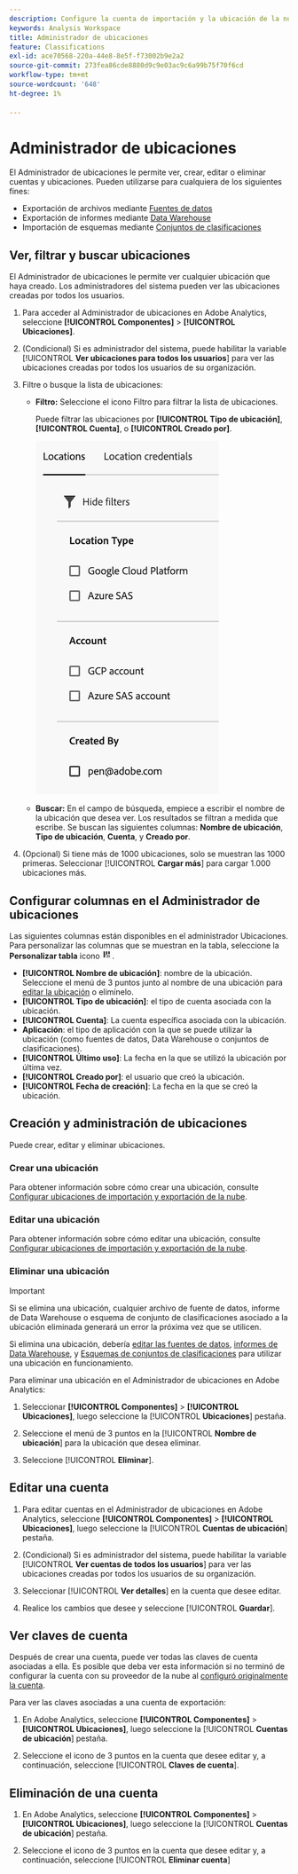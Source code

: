 ```yaml
---
description: Configure la cuenta de importación y la ubicación de la nube en la que se pueden cargar los datos de clasificación
keywords: Analysis Workspace
title: Administrador de ubicaciones
feature: Classifications
exl-id: ace70568-220a-44e8-8e5f-f73002b9e2a2
source-git-commit: 273fea86cde8880d9c9e03ac9c6a99b75f70f6cd
workflow-type: tm+mt
source-wordcount: '648'
ht-degree: 1%

---
```


# Administrador de ubicaciones

El Administrador de ubicaciones le permite ver, crear, editar o eliminar cuentas y ubicaciones. Pueden utilizarse para cualquiera de los siguientes fines:

* Exportación de archivos mediante [Fuentes de datos](/help/export/analytics-data-feed/create-feed.md)
* Exportación de informes mediante [Data Warehouse](/help/export/data-warehouse/create-request/dw-request-report-destinations.md)
* Importación de esquemas mediante [Conjuntos de clasificaciones](/help/components/classifications/sets/overview.md)

## Ver, filtrar y buscar ubicaciones

El Administrador de ubicaciones le permite ver cualquier ubicación que haya creado. Los administradores del sistema pueden ver las ubicaciones creadas por todos los usuarios.

1. Para acceder al Administrador de ubicaciones en Adobe Analytics, seleccione **[!UICONTROL Componentes]** > **[!UICONTROL Ubicaciones]**.

1. (Condicional) Si es administrador del sistema, puede habilitar la variable [!UICONTROL **Ver ubicaciones para todos los usuarios**] para ver las ubicaciones creadas por todos los usuarios de su organización. <!-- Maybe add a screenshot? This is new functionality -->

1. Filtre o busque la lista de ubicaciones:

   * **Filtro:** Seleccione el icono Filtro para filtrar la lista de ubicaciones.

     Puede filtrar las ubicaciones por **[!UICONTROL Tipo de ubicación]**, **[!UICONTROL Cuenta]**, o **[!UICONTROL Creado por]**.

     ![Filtros de ubicaciones](assets/locations-filters.png)

   * **Buscar:** En el campo de búsqueda, empiece a escribir el nombre de la ubicación que desea ver. Los resultados se filtran a medida que escribe. Se buscan las siguientes columnas: **Nombre de ubicación**, **Tipo de ubicación**, **Cuenta**, y **Creado por**.

1. (Opcional) Si tiene más de 1000 ubicaciones, solo se muestran las 1000 primeras. Seleccionar [!UICONTROL **Cargar más**] para cargar 1.000 ubicaciones más.

## Configurar columnas en el Administrador de ubicaciones

Las siguientes columnas están disponibles en el administrador Ubicaciones. Para personalizar las columnas que se muestran en la tabla, seleccione la **Personalizar tabla** icono ![Icono Personalizar tabla](assets/customize-table-icon.png).

* **[!UICONTROL Nombre de ubicación]**: nombre de la ubicación. Seleccione el menú de 3 puntos junto al nombre de una ubicación para [editar la ubicación](/help/components/locations/configure-import-locations.md) o elimínelo.
* **[!UICONTROL Tipo de ubicación]**: el tipo de cuenta asociada con la ubicación.
* **[!UICONTROL Cuenta]**: La cuenta específica asociada con la ubicación.
* **Aplicación**: el tipo de aplicación con la que se puede utilizar la ubicación (como fuentes de datos, Data Warehouse o conjuntos de clasificaciones).
* **[!UICONTROL Último uso]**: La fecha en la que se utilizó la ubicación por última vez.
* **[!UICONTROL Creado por]**: el usuario que creó la ubicación.
* **[!UICONTROL Fecha de creación]**: La fecha en la que se creó la ubicación.

## Creación y administración de ubicaciones

Puede crear, editar y eliminar ubicaciones.

### Crear una ubicación

Para obtener información sobre cómo crear una ubicación, consulte [Configurar ubicaciones de importación y exportación de la nube](/help/components/locations/configure-import-locations.md).

<!-- Do I need to add some steps here about how to create a location and then assign that location to be used with DF, DW, or Classifications sets? Need to hear back from Ron and team whether we are including this functionality -->

### Editar una ubicación

Para obtener información sobre cómo editar una ubicación, consulte [Configurar ubicaciones de importación y exportación de la nube](/help/components/locations/configure-import-locations.md).

### Eliminar una ubicación

>[!IMPORTANT]
>
>Si se elimina una ubicación, cualquier archivo de fuente de datos, informe de Data Warehouse o esquema de conjunto de clasificaciones asociado a la ubicación eliminada generará un error la próxima vez que se utilicen.
>
>Si elimina una ubicación, debería [editar las fuentes de datos](/help/export/analytics-data-feed/create-feed.md), [informes de Data Warehouse](/help/export/data-warehouse/create-request/dw-request-report-destinations.md), y [Esquemas de conjuntos de clasificaciones](/help/components/classifications/sets/manage/schema.md) para utilizar una ubicación en funcionamiento.

Para eliminar una ubicación en el Administrador de ubicaciones en Adobe Analytics:

1. Seleccionar **[!UICONTROL Componentes]** > **[!UICONTROL Ubicaciones]**, luego seleccione la [!UICONTROL **Ubicaciones**] pestaña.

1. Seleccione el menú de 3 puntos en la [!UICONTROL **Nombre de ubicación**] para la ubicación que desea eliminar.

1. Seleccione [!UICONTROL **Eliminar**].

## Editar una cuenta

1. Para editar cuentas en el Administrador de ubicaciones en Adobe Analytics, seleccione **[!UICONTROL Componentes]** > **[!UICONTROL Ubicaciones]**, luego seleccione la [!UICONTROL **Cuentas de ubicación**] pestaña.

1. (Condicional) Si es administrador del sistema, puede habilitar la variable [!UICONTROL **Ver cuentas de todos los usuarios**] para ver las ubicaciones creadas por todos los usuarios de su organización. <!-- Maybe add a screenshot? This is new functionality -->


1. Seleccionar [!UICONTROL **Ver detalles**] en la cuenta que desee editar.

1. Realice los cambios que desee y seleccione [!UICONTROL **Guardar**].

## Ver claves de cuenta

Después de crear una cuenta, puede ver todas las claves de cuenta asociadas a ella. Es posible que deba ver esta información si no terminó de configurar la cuenta con su proveedor de la nube al [configuró originalmente la cuenta](/help/components/locations/configure-import-accounts.md).

Para ver las claves asociadas a una cuenta de exportación:

1. En Adobe Analytics, seleccione **[!UICONTROL Componentes]** > **[!UICONTROL Ubicaciones]**, luego seleccione la [!UICONTROL **Cuentas de ubicación**] pestaña.

1. Seleccione el icono de 3 puntos en la cuenta que desee editar y, a continuación, seleccione [!UICONTROL **Claves de cuenta**].

## Eliminación de una cuenta

1. En Adobe Analytics, seleccione **[!UICONTROL Componentes]** > **[!UICONTROL Ubicaciones]**, luego seleccione la [!UICONTROL **Cuentas de ubicación**] pestaña.

1. Seleccione el icono de 3 puntos en la cuenta que desee editar y, a continuación, seleccione [!UICONTROL **Eliminar cuenta**]
